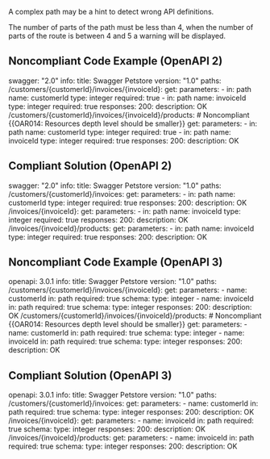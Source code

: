 A complex path may be a hint to detect wrong API definitions.

The number of parts of the path must be less than 4, when the number of parts of the route is between 4 and 5 a warning will be displayed.

Noncompliant Code Example (OpenAPI 2)
-------------------------------------

swagger: "2.0"
info:
  title: Swagger Petstore
  version: "1.0"
paths:
  /customers/{customerId}/invoices/{invoiceId}:
    get:
      parameters:
        - in: path
          name: customerId
          type: integer
          required: true
        - in: path
          name: invoiceId
          type: integer
          required: true
      responses:
        200:
          description: OK
  /customers/{customerId}/invoices/{invoiceId}/products: \# Noncompliant {{OAR014: Resources depth level should be smaller}}
    get:
      parameters:
        - in: path
          name: customerId
          type: integer
          required: true
        - in: path
          name: invoiceId
          type: integer
          required: true
      responses:
        200:
          description: OK

Compliant Solution (OpenAPI 2)
------------------------------

swagger: "2.0"
info:
  title: Swagger Petstore
  version: "1.0"
paths:
  /customers/{customerId}/invoices:
    get:
      parameters:
        - in: path
          name: customerId
          type: integer
          required: true
      responses:
        200:
          description: OK
  /invoices/{invoiceId}:
    get:
      parameters:
        - in: path
          name: invoiceId
          type: integer
          required: true
      responses:
        200:
          description: OK
  /invoices/{invoiceId}/products:
    get:
      parameters:
        - in: path
          name: invoiceId
          type: integer
          required: true
      responses:
        200:
          description: OK

Noncompliant Code Example (OpenAPI 3)
-------------------------------------

openapi: 3.0.1
info:
  title: Swagger Petstore
  version: "1.0"
paths:
  /customers/{customerId}/invoices/{invoiceId}:
    get:
      parameters:
      - name: customerId
        in: path
        required: true
        schema:
          type: integer
      - name: invoiceId
        in: path
        required: true
        schema:
          type: integer
      responses:
        200:
          description: OK
  /customers/{customerId}/invoices/{invoiceId}/products: \# Noncompliant {{OAR014: Resources depth level should be smaller}}
    get:
      parameters:
      - name: customerId
        in: path
        required: true
        schema:
          type: integer
      - name: invoiceId
        in: path
        required: true
        schema:
          type: integer
      responses:
        200:
          description: OK

Compliant Solution (OpenAPI 3)
------------------------------

openapi: 3.0.1
info:
  title: Swagger Petstore
  version: "1.0"
paths:
  /customers/{customerId}/invoices:
    get:
      parameters:
      - name: customerId
        in: path
        required: true
        schema:
          type: integer
      responses:
        200:
          description: OK
  /invoices/{invoiceId}:
    get:
      parameters:
      - name: invoiceId
        in: path
        required: true
        schema:
          type: integer
      responses:
        200:
          description: OK
  /invoices/{invoiceId}/products:
    get:
      parameters:
      - name: invoiceId
        in: path
        required: true
        schema:
          type: integer
      responses:
        200:
          description: OK